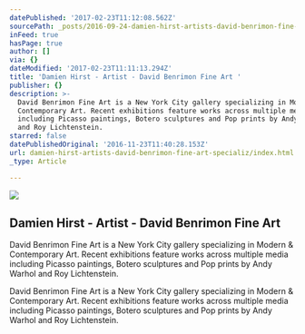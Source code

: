 ```yaml
---
datePublished: '2017-02-23T11:12:08.562Z'
sourcePath: _posts/2016-09-24-damien-hirst-artists-david-benrimon-fine-art-specializ.md
inFeed: true
hasPage: true
author: []
via: {}
dateModified: '2017-02-23T11:11:13.294Z'
title: 'Damien Hirst - Artist - David Benrimon Fine Art '
publisher: {}
description: >-
  David Benrimon Fine Art is a New York City gallery specializing in Modern &
  Contemporary Art. Recent exhibitions feature works across multiple media
  including Picasso paintings, Botero sculptures and Pop prints by Andy Warhol
  and Roy Lichtenstein.
starred: false
datePublishedOriginal: '2016-11-23T11:40:28.153Z'
url: damien-hirst-artists-david-benrimon-fine-art-specializ/index.html
_type: Article

---
```

<article style=""><img src="https://imgflo.herokuapp.com/graph/2b2431f8e7ba7b0/0f19581bb34d7b62c5eebe8304fbff00/noop.jpeg?input=https%3A%2F%2Fs3.amazonaws.com%2Ffiles.collageplatform.com.prod%2Fimage_cache%2F1010x580_fit%2F54188ee109a72c022291c1d0%2Fea4897f25c1177255a00b820ced4e2b7.jpeg" /><h1>Damien Hirst - Artist - David Benrimon Fine Art </h1><p>David Benrimon Fine Art is a New York City gallery specializing in Modern &amp; Contemporary Art. Recent exhibitions feature works across multiple media including Picasso paintings, Botero sculptures and Pop prints by Andy Warhol and Roy Lichtenstein.</p></article>

David Benrimon Fine Art is a New York City gallery specializing in Modern & Contemporary Art. Recent exhibitions feature works across multiple media including Picasso paintings, Botero sculptures and Pop prints by Andy Warhol and Roy Lichtenstein.